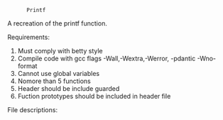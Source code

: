           Printf 
 A recreation of the printf function.
 
 Requirements:
 1) Must comply with betty style
 2) Compile code with gcc flags -Wall,-Wextra,-Werror, -pdantic -Wno-format
 3) Cannot use global variables
 4) Nomore than 5 functions
 5) Header should be include guarded
 6) Fuction prototypes should be included in header file
 
 File descriptions:
 
 
 
 
 
 
 
